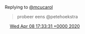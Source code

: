 Replying to [@mcucarol](https://twitter.com/mcucarol/status/1247882612963565569)

> probeer eens @petehoekstra

<img src="../../media/tweet.ico" width="12" /> [Wed Apr 08 17:33:31 +0000 2020](https://twitter.com/DromerDenker/status/1247940651733352448)